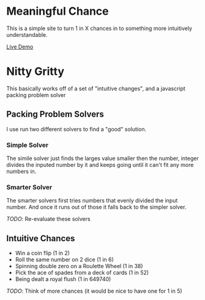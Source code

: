 # Meaningful Chance

This is a simple site to turn 1 in X chances in to something more intuitively understandable.

[Live Demo](http://scommab.github.com/meaningful-chance/ "Live Demo")

# Nitty Gritty 

This basically works off of a set of "intuitive changes", and a javascript packing problem solver 

## Packing Problem Solvers
I use run two different solvers to find a "good" solution.

### Simple Solver
The simile solver just finds the larges value smaller then the number, integer divides the inputed number by it and keeps going until it can't fit any more numbers in.

### Smarter Solver
The smarter solvers first tries numbers that evenly divided the input number. And once it runs out of those it falls back to the simpler solver.

_TODO_: Re-evaluate these solvers

## Intuitive Chances
* Win a coin flip (1 in 2)
* Roll the same number on 2 dice (1 in 6)
* Spinning double zero on a Roulette Wheel (1 in 38)
* Pick the ace of spades from a deck of cards (1 in 52)
* Being dealt a royal flush (1 in 649740) 

_TODO_: Think of more chances (it would be nice to have one for 1 in 5)

